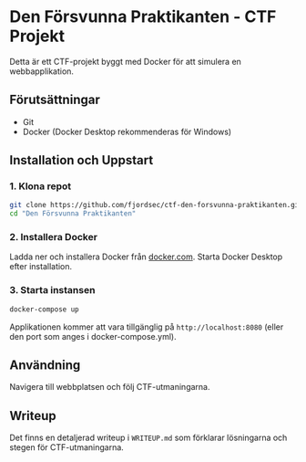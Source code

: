 # Den Försvunna Praktikanten - CTF Projekt

Detta är ett CTF-projekt byggt med Docker för att simulera en webbapplikation.

## Förutsättningar

- Git
- Docker (Docker Desktop rekommenderas för Windows)

## Installation och Uppstart

### 1. Klona repot
```bash
git clone https://github.com/fjordsec/ctf-den-forsvunna-praktikanten.git
cd "Den Försvunna Praktikanten"
```

### 2. Installera Docker
Ladda ner och installera Docker från [docker.com](https://www.docker.com/products/docker-desktop). Starta Docker Desktop efter installation.

### 3. Starta instansen
```bash
docker-compose up
```

Applikationen kommer att vara tillgänglig på `http://localhost:8080` (eller den port som anges i docker-compose.yml).

## Användning
Navigera till webbplatsen och följ CTF-utmaningarna.

## Writeup
Det finns en detaljerad writeup i `WRITEUP.md` som förklarar lösningarna och stegen för CTF-utmaningarna.

